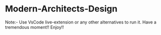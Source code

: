 # Modern-Architects-Design
 Note:- Use VsCode live-extension or any other alternatives to run it.  Have a tremendous moment!! Enjoy!!

